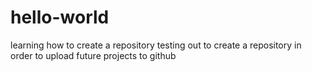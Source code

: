 # hello-world
learning how to create a repository
testing out to create a repository in order to upload future projects to github
